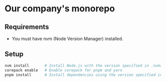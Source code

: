 # Our company's monorepo

## Requirements

- You must have nvm (Node Version Manager) installed.

## Setup

```bash
nvm install       # Install Node.js with the version specified in .nvmrc
corepack enable   # Enable corepack for pnpm and yarn
pnpm install      # Install dependencies using the version specified in package.json#packageManager
```
